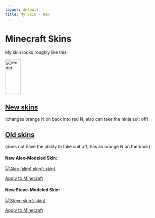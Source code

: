 ```yaml
---
layout: default
title: My Skin - New
---
```


<style>
	img[alt=render] {
		width: 50px;
		height: 113
	}
	img.skin {
		width: 128px;
		height: 128px;
		border: 1px solid white
	}
</style>
# Minecraft Skins

My skin looks roughly like this:

![render](//crafatar.com/renders/body/8bf41b0f-f2b2-4e8d-8837-542b43178ca3?overlay=true)

## [New skins]()
(changes orange N on back into
red N, also can take the ninja suit off)

## [Old skins](../old)
(does not have the ability to take suit off; has an orange N on the back)

#### New Alex-Modeled Skin:

[![Alex (slim) skin](//nfitzen.keybase.pub/mc-skin/FitzenN/new/alex.png){:.skin}](//keybase.pub/nfitzen/mc-skin/FitzenN/new/alex.png)

[Apply to Minecraft](apply/alex)

#### New Steve-Modeled Skin:

[![Steve skin](//nfitzen.keybase.pub/mc-skin/FitzenN/new/alex.png){:.skin}](//keybase.pub/nfitzen/mc-skin/FitzenN/new/steve.png)

[Apply to Minecraft](apply/steve)